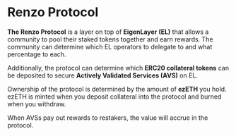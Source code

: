 # Renzo Protocol

**The Renzo Protocol** is a layer on top of **EigenLayer (EL)** that allows a community to pool their staked tokens together and earn rewards. The community can determine which EL operators to delegate to and what percentage to each.

Additionally, the protocol can determine which **ERC20 collateral tokens** can be deposited to secure **Actively Validated Services (AVS)** on EL.

Ownership of the protocol is determined by the amount of **ezETH** you hold. ezETH is minted when you deposit collateral into the protocol and burned when you withdraw.

When AVSs pay out rewards to restakers, the value will accrue in the protocol.
